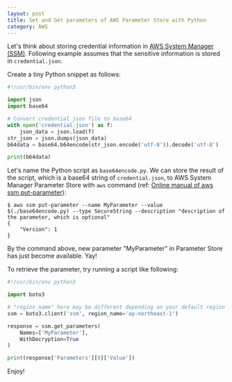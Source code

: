 ```yaml
---
layout: post
title: Set and Get parameters of AWS Parameter Store with Python
category: AWS
---
```


Let's think about storing credential information in [AWS System Manager (SSM)](https://docs.aws.amazon.com/en_us/systems-manager/latest/userguide/what-is-systems-manager.html). Following example assumes that the sensitive information is stored in `credential.json`.

Create a tiny Python snippet as follows:

```python
#!/usr/bin/env python3

import json
import base64

# Convert credential json file to base64
with open('credential.json') as f:
    json_data = json.load(f)
str_json = json.dumps(json_data)
b64data = base64.b64encode(str_json.encode('utf-8')).decode('utf-8')

print(b64data)
```

Let's name the Python script as `base64encode.py`. We can store the result of the script, which is a base64 string of `credential.json`, to AWS System Manager Parameter Store with `aws` command (ref: [Online manual of aws ssm put-parameter](https://docs.aws.amazon.com/kms/latest/developerguide/services-parameter-store.html)):

```
$ aws ssm put-parameter --name MyParameter --value $(./base64encode.py) --type SecureString --description "description of the parameter, which is optional"
{
    "Version": 1
}
```

By the command above, new parameter "MyParameter" in Parameter Store has just become available. Yay!

To retrieve the parameter, try running a script like following:

```python
#!/usr/bin/env python3

import boto3

# "region_name" here may be different depending on your default region
ssm = boto3.client('ssm', region_name='ap-northeast-1')

response = ssm.get_parameters(
    Names=['MyParameter'],
    WithDecryption=True
)

print(response['Parameters'][0]['Value'])
```

Enjoy!
